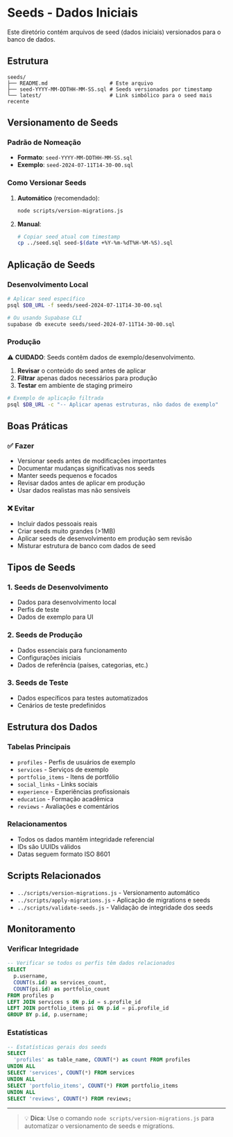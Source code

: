 # Seeds - Dados Iniciais

Este diretório contém arquivos de seed (dados iniciais) versionados para o banco de dados.

## Estrutura

```
seeds/
├── README.md                    # Este arquivo
├── seed-YYYY-MM-DDTHH-MM-SS.sql # Seeds versionados por timestamp
└── latest/                      # Link simbólico para o seed mais recente
```

## Versionamento de Seeds

### Padrão de Nomeação
- **Formato**: `seed-YYYY-MM-DDTHH-MM-SS.sql`
- **Exemplo**: `seed-2024-07-11T14-30-00.sql`

### Como Versionar Seeds

1. **Automático** (recomendado):
   ```bash
   node scripts/version-migrations.js
   ```

2. **Manual**:
   ```bash
   # Copiar seed atual com timestamp
   cp ../seed.sql seed-$(date +%Y-%m-%dT%H-%M-%S).sql
   ```

## Aplicação de Seeds

### Desenvolvimento Local
```bash
# Aplicar seed específico
psql $DB_URL -f seeds/seed-2024-07-11T14-30-00.sql

# Ou usando Supabase CLI
supabase db execute seeds/seed-2024-07-11T14-30-00.sql
```

### Produção
⚠️ **CUIDADO**: Seeds contêm dados de exemplo/desenvolvimento.

1. **Revisar** o conteúdo do seed antes de aplicar
2. **Filtrar** apenas dados necessários para produção
3. **Testar** em ambiente de staging primeiro

```bash
# Exemplo de aplicação filtrada
psql $DB_URL -c "-- Aplicar apenas estruturas, não dados de exemplo"
```

## Boas Práticas

### ✅ Fazer
- Versionar seeds antes de modificações importantes
- Documentar mudanças significativas nos seeds
- Manter seeds pequenos e focados
- Revisar dados antes de aplicar em produção
- Usar dados realistas mas não sensíveis

### ❌ Evitar
- Incluir dados pessoais reais
- Criar seeds muito grandes (>1MB)
- Aplicar seeds de desenvolvimento em produção sem revisão
- Misturar estrutura de banco com dados de seed

## Tipos de Seeds

### 1. Seeds de Desenvolvimento
- Dados para desenvolvimento local
- Perfis de teste
- Dados de exemplo para UI

### 2. Seeds de Produção
- Dados essenciais para funcionamento
- Configurações iniciais
- Dados de referência (países, categorias, etc.)

### 3. Seeds de Teste
- Dados específicos para testes automatizados
- Cenários de teste predefinidos

## Estrutura dos Dados

### Tabelas Principais
- `profiles` - Perfis de usuários de exemplo
- `services` - Serviços de exemplo
- `portfolio_items` - Itens de portfólio
- `social_links` - Links sociais
- `experience` - Experiências profissionais
- `education` - Formação acadêmica
- `reviews` - Avaliações e comentários

### Relacionamentos
- Todos os dados mantêm integridade referencial
- IDs são UUIDs válidos
- Datas seguem formato ISO 8601

## Scripts Relacionados

- `../scripts/version-migrations.js` - Versionamento automático
- `../scripts/apply-migrations.js` - Aplicação de migrations e seeds
- `../scripts/validate-seeds.js` - Validação de integridade dos seeds

## Monitoramento

### Verificar Integridade
```sql
-- Verificar se todos os perfis têm dados relacionados
SELECT 
  p.username,
  COUNT(s.id) as services_count,
  COUNT(pi.id) as portfolio_count
FROM profiles p
LEFT JOIN services s ON p.id = s.profile_id
LEFT JOIN portfolio_items pi ON p.id = pi.profile_id
GROUP BY p.id, p.username;
```

### Estatísticas
```sql
-- Estatísticas gerais dos seeds
SELECT 
  'profiles' as table_name, COUNT(*) as count FROM profiles
UNION ALL
SELECT 'services', COUNT(*) FROM services
UNION ALL
SELECT 'portfolio_items', COUNT(*) FROM portfolio_items
UNION ALL
SELECT 'reviews', COUNT(*) FROM reviews;
```

---

> 💡 **Dica**: Use o comando `node scripts/version-migrations.js` para automatizar o versionamento de seeds e migrations.